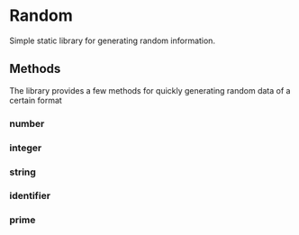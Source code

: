 # Random
Simple static library for generating random information.

## Methods
The library provides a few methods for quickly generating random data of a certain format

### number


### integer


### string


### identifier


### prime

